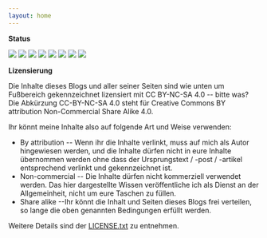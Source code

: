 ```yaml
---
layout: home
---
```


**Status**

![](https://img.shields.io/github/languages/count/flowinho/my-blog) ![](https://img.shields.io/github/languages/top/flowinho/my-blog) ![](https://img.shields.io/github/languages/code-size/flowinho/my-blog) ![](https://img.shields.io/github/repo-size/flowinho/my-blog) ![](https://img.shields.io/github/contributors/flowinho/my-blog) ![](https://img.shields.io/github/last-commit/flowinho/my-blog) ![](https://img.shields.io/github/deployments/flowinho/my-blog/github-pages?label=github-pages) ![](https://img.shields.io/badge/dedicated--to-my--daughters-important)

**Lizensierung**

Die Inhalte dieses Blogs und aller seiner Seiten sind wie unten um Fußbereich gekennzeichnet lizensiert mit CC BY-NC-SA 4.0 -- bitte was? Die Abkürzung CC-BY-NC-SA 4.0 steht für Creative Commons BY attribution Non-Commercial Share Alike 4.0.

Ihr könnt meine Inhalte also auf folgende Art und Weise verwenden:

- By attribution -- Wenn ihr die Inhalte verlinkt, muss auf mich als Autor hingewiesen werden, und die Inhalte dürfen nicht in eure Inhalte übernommen werden ohne dass der Ursprungstext / -post / -artikel entsprechend verlinkt und gekennzeichnet ist.
- Non-commercial -- Die Inhalte dürfen nicht kommerziell verwendet werden. Das hier dargestellte Wissen veröffentliche ich als Dienst an der Allgemeinheit, nicht um eure Taschen zu füllen.
- Share alike --Ihr könnt die Inhalt und Seiten dieses Blogs frei verteilen, so lange die oben genannten Bedingungen erfüllt werden.

Weitere Details sind der [LICENSE.txt](https://github.com/flowinho/my-blog/blob/master/LICENSE.txt) zu entnehmen.